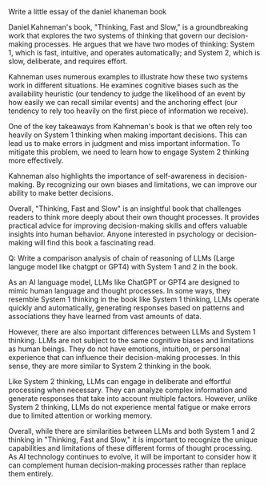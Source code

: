 Write a little essay of the daniel khaneman book

Daniel Kahneman's book, "Thinking, Fast and Slow," is a groundbreaking work that explores the two systems of thinking that govern our decision-making processes. He argues that we have two modes of thinking: System 1, which is fast, intuitive, and operates automatically; and System 2, which is slow, deliberate, and requires effort.

Kahneman uses numerous examples to illustrate how these two systems work in different situations. He examines cognitive biases such as the availability heuristic (our tendency to judge the likelihood of an event by how easily we can recall similar events) and the anchoring effect (our tendency to rely too heavily on the first piece of information we receive).

One of the key takeaways from Kahneman's book is that we often rely too heavily on System 1 thinking when making important decisions. This can lead us to make errors in judgment and miss important information. To mitigate this problem, we need to learn how to engage System 2 thinking more effectively.

Kahneman also highlights the importance of self-awareness in decision-making. By recognizing our own biases and limitations, we can improve our ability to make better decisions.

Overall, "Thinking, Fast and Slow" is an insightful book that challenges readers to think more deeply about their own thought processes. It provides practical advice for improving decision-making skills and offers valuable insights into human behavior. Anyone interested in psychology or decision-making will find this book a fascinating read.

Q: Write a comparison analysis of chain of reasoning of LLMs (Large languge model like chatgpt or GPT4) with System 1 and 2 in the book.

As an AI language model, LLMs like ChatGPT or GPT4 are designed to mimic human language and thought processes. In some ways, they resemble System 1 thinking in the book like System 1 thinking, LLMs operate quickly and automatically, generating responses based on patterns and associations they have learned from vast amounts of data.

However, there are also important differences between LLMs and System 1 thinking. LLMs are not subject to the same cognitive biases and limitations as human beings. They do not have emotions, intuition, or personal experience that can influence their decision-making processes. In this sense, they are more similar to System 2 thinking in the book.

Like System 2 thinking, LLMs can engage in deliberate and effortful processing when necessary. They can analyze complex information and generate responses that take into account multiple factors. However, unlike System 2 thinking, LLMs do not experience mental fatigue or make errors due to limited attention or working memory.

Overall, while there are similarities between LLMs and both System 1 and 2 thinking in "Thinking, Fast and Slow," it is important to recognize the unique capabilities and limitations of these different forms of thought processing. As AI technology continues to evolve, it will be important to consider how it can complement human decision-making processes rather than replace them entirely.
